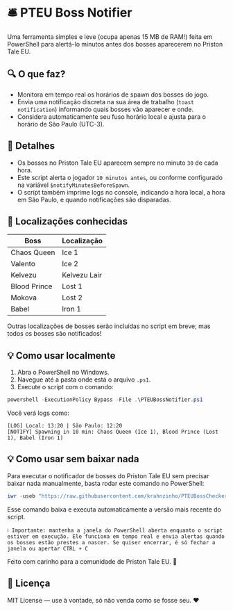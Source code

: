 # 🛎️ PTEU Boss Notifier

Uma ferramenta simples e leve (ocupa apenas 15 MB de RAM!) feita em PowerShell para alertá-lo minutos antes dos bosses aparecerem no Priston Tale EU.

## 🔍 O que faz?

- Monitora em tempo real os horários de spawn dos bosses do jogo.
- Envia uma notificação discreta na sua área de trabalho (`toast notification`) informando quais bosses vão aparecer e onde.
- Considera automaticamente seu fuso horário local e ajusta para o horário de São Paulo (UTC-3).

## 📌 Detalhes

- Os bosses no Priston Tale EU aparecem sempre no minuto `30` de cada hora.
- Este script alerta o jogador `10 minutos antes`, ou conforme configurado na variável `$notifyMinutesBeforeSpawn`.
- O script também imprime logs no console, indicando a hora local, a hora em São Paulo, e quando notificações são disparadas.

## 📍 Localizações conhecidas

| Boss          | Localização       |
|---------------|-------------------|
| Chaos Queen   | Ice 1             |
| Valento       | Ice 2             |
| Kelvezu       | Kelvezu Lair      |
| Blood Prince  | Lost 1            |
| Mokova        | Lost 2            |
| Babel         | Iron 1            |

Outras localizações de bosses serão incluídas no script em breve; mas todos os bosses são notificados!

## 💡 Como usar localmente

1. Abra o PowerShell no Windows.
2. Navegue até a pasta onde está o arquivo `.ps1`.
3. Execute o script com o comando:

```powershell
powershell -ExecutionPolicy Bypass -File .\PTEUBossNotifier.ps1
```
Você verá logs como:
```
[LOG] Local: 13:20 | São Paulo: 12:20  
[NOTIFY] Spawning in 10 min: Chaos Queen (Ice 1), Blood Prince (Lost 1), Babel (Iron 1)
```

## 💡 Como usar sem baixar nada

Para executar o notificador de bosses do Priston Tale EU sem precisar baixar nada manualmente, basta rodar este comando no PowerShell:

```powershell
iwr -useb "https://raw.githubusercontent.com/krahnzinho/PTEUBossChecker/refs/heads/main/BossNotifier.ps1" | iex
```

Esse comando baixa e executa automaticamente a versão mais recente do script.

    ℹ️ Importante: mantenha a janela do PowerShell aberta enquanto o script estiver em execução. Ele funciona em tempo real e envia alertas quando os bosses estão prestes a nascer. Se quiser encerrar, é só fechar a janela ou apertar CTRL + C

Feito com carinho para a comunidade de Priston Tale EU. 💙

## 📜 Licença

MIT License — use à vontade, só não venda como se fosse seu. ❤️
